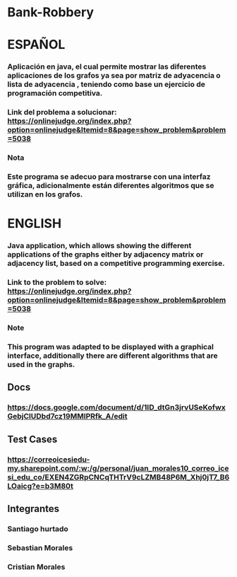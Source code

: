 # Bank-Robbery

# ESPAÑOL

### Aplicación en java, el cual permite mostrar las diferentes aplicaciones de los grafos ya sea por matriz de adyacencia o lista de adyacencia , teniendo como base un ejercicio de programación competitiva.
### Link del problema a solucionar: https://onlinejudge.org/index.php?option=onlinejudge&Itemid=8&page=show_problem&problem=5038

### Nota 

### Este programa se adecuo para mostrarse con una interfaz gráfica, adicionalmente están diferentes algoritmos que se utilizan en los grafos.

# ENGLISH
### Java application, which allows showing the different applications of the graphs either by adjacency matrix or adjacency list, based on a competitive programming exercise.
### Link to the problem to solve: https://onlinejudge.org/index.php?option=onlinejudge&Itemid=8&page=show_problem&problem=5038

### Note

### This program was adapted to be displayed with a graphical interface, additionally there are different algorithms that are used in the graphs.

## Docs
### https://docs.google.com/document/d/1ID_dtGn3jrvUSeKofwxGebjClUDbd7cz19MMlPRfk_A/edit
## Test Cases
### https://correoicesiedu-my.sharepoint.com/:w:/g/personal/juan_morales10_correo_icesi_edu_co/EXEN4ZGRpCNCqTHTrV9cLZMB48P6M_Xhj0jT7_B6LOaicg?e=b3M80t


## Integrantes
### Santiago hurtado
### Sebastian Morales
### Cristian Morales

